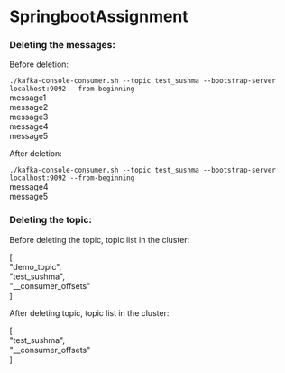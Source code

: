 # SpringbootAssignment

### Deleting the messages:

Before deletion:

```./kafka-console-consumer.sh --topic test_sushma --bootstrap-server localhost:9092 --from-beginning``` <br />
message1 <br />
message2 <br />
message3 <br />
message4 <br />
message5

After deletion:

```./kafka-console-consumer.sh --topic test_sushma --bootstrap-server localhost:9092 --from-beginning``` <br />
message4 <br />
message5

### Deleting the topic:

Before deleting the topic, topic list in the cluster:

[ <br />
    "demo_topic", <br />
    "test_sushma", <br />
    "__consumer_offsets" <br />
]

After deleting topic, topic list in the cluster:

[ <br />
    "test_sushma", <br />
    "__consumer_offsets" <br />
]
